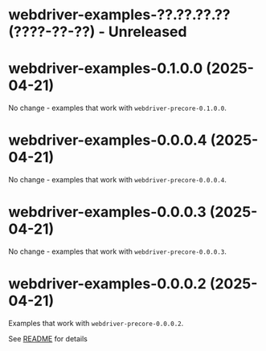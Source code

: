 # webdriver-examples-??.??.??.?? (????-??-??) - Unreleased

# webdriver-examples-0.1.0.0 (2025-04-21)

No change - examples that work with `webdriver-precore-0.1.0.0`.

# webdriver-examples-0.0.0.4 (2025-04-21)

No change - examples that work with `webdriver-precore-0.0.0.4`.

# webdriver-examples-0.0.0.3 (2025-04-21)

No change - examples that work with `webdriver-precore-0.0.0.3`.

# webdriver-examples-0.0.0.2 (2025-04-21)

Examples that work with `webdriver-precore-0.0.0.2`.

See [README](README.md) for details